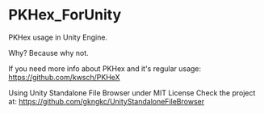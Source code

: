 # PKHex_ForUnity

PKHex usage in Unity Engine.

Why? Because why not.

If you need more info about PKHex and it's regular usage:
https://github.com/kwsch/PKHeX

Using Unity Standalone File Browser under MIT License
Check the project at: https://github.com/gkngkc/UnityStandaloneFileBrowser